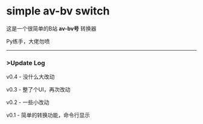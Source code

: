 # simple av-bv switch
这是一个很简单的B站 **av-bv号** 转换器

Py练手，大佬勿喷

---

### >Update Log

v0.4 -  没什么大改动

v0.3 -  整了个UI，再次改动

v0.2 -  一些小改动

v0.1 -  简单的转换功能，命令行显示



